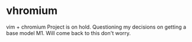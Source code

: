 # vhromium
vim  + chromium
Project is on hold. Questioning my decisions on getting a base model M1. Will come back to this don't worry. 
